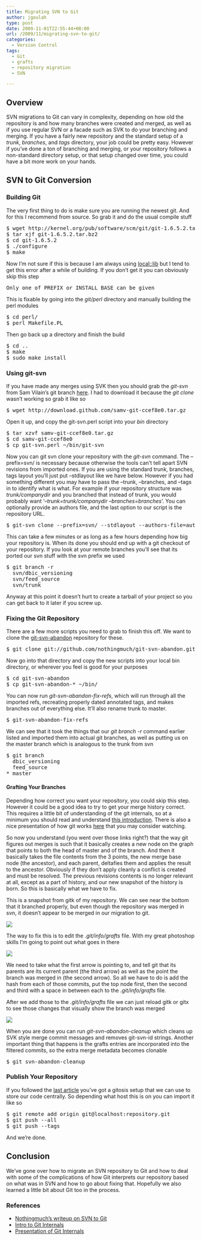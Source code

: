 ```yaml
---
title: Migrating SVN to Git
author: jgoulah
type: post
date: 2009-11-01T22:55:44+00:00
url: /2009/11/migrating-svn-to-git/
categories:
  - Version Control
tags:
  - Git
  - grafts
  - repository migration
  - SVN

---
```

## Overview

SVN migrations to Git can vary in complexity, depending on how old the repository is and how many branches were created and merged, as well as if you use regular SVN or a facade such as SVK to do your branching and merging. If you have a fairly new repository and the standard setup of a _trunk_, _branches_, and _tags_ directory, your job could be pretty easy. However if you&#8217;ve done a ton of branching and merging, or your repository follows a non-standard directory setup, or that setup changed over time, you could have a bit more work on your hands. 

## SVN to Git Conversion

### Building Git

The very first thing to do is make sure you are running the newest git. And for this I recommend from source. So grab it and do the usual compile stuff

<pre>$ wget http://kernel.org/pub/software/scm/git/git-1.6.5.2.tar.bz2
$ tar xjf git-1.6.5.2.tar.bz2 
$ cd git-1.6.5.2
$ ./configure
$ make
</pre>

Now I&#8217;m not sure if this is because I am always using [local::lib][1] but I tend to get this error after a while of building. If you don&#8217;t get it you can obviously skip this step

<pre>Only one of PREFIX or INSTALL_BASE can be given
</pre>

This is fixable by going into the _git/perl_ directory and manually building the perl modules

<pre>$ cd perl/
$ perl Makefile.PL 
</pre>

Then go back up a directory and finish the build

<pre>$ cd ..
$ make
$ sudo make install
</pre>

### Using git-svn

If you have made any merges using SVK then you should grab the _git-svn_ from Sam Vilain&#8217;s git branch [here][2]. I had to download it because the _git clone_ wasn&#8217;t working so grab it like so

<pre>$ wget http://download.github.com/samv-git-ccef8e0.tar.gz</pre>

Open it up, and copy the git-svn.perl script into your _bin_ directory

<pre>$ tar xzvf samv-git-ccef8e0.tar.gz
$ cd samv-git-ccef8e0
$ cp git-svn.perl ~/bin/git-svn
</pre>

Now you can git svn clone your repository with the _git-svn_ command. The &#8211;prefix=svn/ is necessary because otherwise the tools can&#8217;t tell apart SVN revisions from imported ones. If you are using the standard trunk, branches, tags layout you&#8217;ll just put &#8211;stdlayout like we have below. However if you had something different you may have to pass the &#8211;trunk, &#8211;branches, and &#8211;tags in to identify what is what. For example if your repository structure was _trunk/companydir_ and you branched that instead of trunk, you would probably want &#8216;_&#8211;trunk=trunk/companydir &#8211;branches=branches_&#8216;. You can optionally provide an authors file, and the last option to our script is the repository URL.

<pre>$ git-svn clone --prefix=svn/ --stdlayout --authors-file=authors.txt http://example.com/svn
</pre>

This can take a few minutes or as long as a few hours depending how big your repository is. When its done you should end up with a git checkout of your repository. If you look at your remote branches you&#8217;ll see that its ported our svn stuff with the svn prefix we used

<pre>$ git branch -r
  svn/dbic_versioning
  svn/feed_source
  svn/trunk
</pre>

Anyway at this point it doesn&#8217;t hurt to create a tarball of your project so you can get back to it later if you screw up.

### Fixing the Git Repository

There are a few more scripts you need to grab to finish this off. We want to clone the [git-svn-abandon][3] repository for these.

<pre>$ git clone git://github.com/nothingmuch/git-svn-abandon.git 
</pre>

Now go into that directory and copy the new scripts into your local bin directory, or wherever you feel is good for your purposes

<pre>$ cd git-svn-abandon
$ cp git-svn-abandon-* ~/bin/
</pre>

You can now run _git-svn-abandon-fix-refs_, which will run through all the imported refs, recreating properly dated annotated tags, and makes branches out of everything else. It&#8217;ll also rename trunk to master. 

<pre>$ git-svn-abandon-fix-refs
</pre>

We can see that it took the things that our _git branch -r_ command earlier listed and imported them into actual git branches, as well as putting us on the master branch which is analogous to the trunk from svn

<pre>$ git branch
  dbic_versioning
  feed_source
* master
</pre>

#### Grafting Your Branches

Depending how correct you want your repository, you could skip this step. However it could be a good idea to try to get your merge history correct. This requires a little bit of understanding of the git internals, so at a minimum you should read and understand [this introduction][4]. There is also a nice presentation of how git works [here][5] that you may consider watching. 

So now you understand (you went over those links right?) that the way git figures out merges is such that it basically creates a new node on the graph that points to both the head of master and of the branch. And then it basically takes the file contents from the 3 points, the new merge base node (the ancestor), and each parent, deltafies them and applies the result to the ancestor. Obviously if they don&#8217;t apply cleanly a conflict is created and must be resolved. The previous revisions contents is no longer relevant at all, except as a part of history, and our new snapshot of the history is born. So this is basically what we have to fix. 

This is a snapshot from gitk of my repository. We can see near the bottom that it branched properly, but even though the repository was merged in svn, it doesn&#8217;t appear to be merged in our migration to git. 

![][6]

The way to fix this is to edit the _.git/info/grafts_ file. With my great photoshop skills I&#8217;m going to point out what goes in there

![][7]

We need to take what the first arrow is pointing to, and tell git that its parents are its current parent (the third arrow) as well as the point the branch was merged in (the second arrow). So all we have to do is add the hash from each of those commits, put the top node first, then the second and third with a space in between each to the _.git/info/grafts_ file. 

After we add those to the _.git/info/grafts_ file we can just reload gitk or gitx to see those changes that visually show the branch was merged

![][8]

When you are done you can run _git-svn-abandon-cleanup_ which cleans up SVK style merge commit messages and removes git-svn-id strings. Another important thing that happens is the grafts entries are incorporated into the filtered commits, so the extra merge metadata becomes clonable

<pre>$ git svn-abandon-cleanup
</pre>

### Publish Your Repository

If you followed the [last article][9] you&#8217;ve got a gitosis setup that we can use to store our code centrally. So depending what host this is on you can import it like so

<pre>$ git remote add origin git@localhost:repository.git
$ git push --all
$ git push --tags
</pre>

And we&#8217;re done.

## Conclusion

We&#8217;ve gone over how to migrate an SVN repository to Git and how to deal with some of the complications of how Git interprets our repository based on what was in SVN and how to go about fixing that. Hopefully we also learned a little bit about Git too in the process. 

### References

  * [Nothingmuch&#8217;s writeup on SVN to Git][10]
  * [Intro to Git Internals][4]
  * [Presentation of Git Internals][5]

 [1]: http://search.cpan.org/~apeiron/local-lib-1.004008/lib/local/lib.pm
 [2]: http://github.com/samv/git
 [3]: http://github.com/nothingmuch/git-svn-abandon
 [4]: http://bit.ly/2uxVcN
 [5]: http://bit.ly/301eke
 [6]: http://blog.johngoulah.com/wp-content/uploads/2009/11/tree_unmerged.png
 [7]: http://blog.johngoulah.com/wp-content/uploads/2009/11/tree_unmerged_with_arrows.png
 [8]: http://blog.johngoulah.com/wp-content/uploads/2009/11/tree_merged.png
 [9]: http://blog.johngoulah.com/2009/10/setting-up-gitosis/
 [10]: http://blog.woobling.org/2009/06/git-svn-abandon.html
